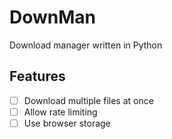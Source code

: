 # DownMan

Download manager written in Python

## Features
- [ ] Download multiple files at once
- [ ] Allow rate limiting
- [ ] Use browser storage